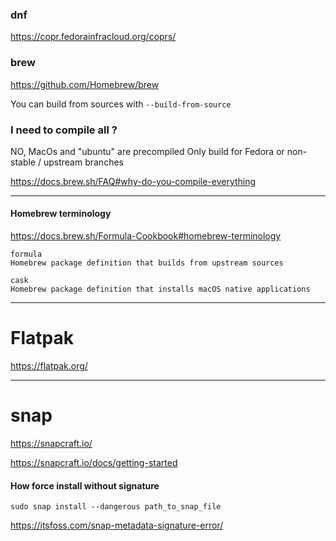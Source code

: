 ### dnf

https://copr.fedorainfracloud.org/coprs/

### brew

https://github.com/Homebrew/brew

You can build from sources with `--build-from-source`

### I need to compile all ?

NO, MacOs and "ubuntu" are precompiled
Only build for Fedora or non-stable / upstream branches

<https://docs.brew.sh/FAQ#why-do-you-compile-everything>

---

#### Homebrew terminology

https://docs.brew.sh/Formula-Cookbook#homebrew-terminology


```
formula
Homebrew package definition that builds from upstream sources

cask
Homebrew package definition that installs macOS native applications
```


---

# Flatpak
https://flatpak.org/

---
# snap
https://snapcraft.io/

https://snapcraft.io/docs/getting-started


#### How force install without signature

```sudo snap install --dangerous path_to_snap_file```

https://itsfoss.com/snap-metadata-signature-error/
